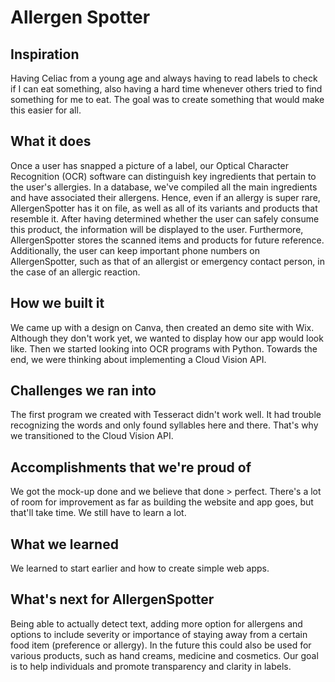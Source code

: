 # Allergen Spotter

## Inspiration

Having Celiac from a young age and always having to read labels to check if I can eat something, also having a hard time whenever others tried to find something for me to eat. The goal was to create something that would make this easier for all.

## What it does

Once a user has snapped a picture of a label, our Optical Character Recognition (OCR) software can distinguish key ingredients that pertain to the user's allergies. In a database, we've compiled all the main ingredients and have associated their allergens. Hence, even if an allergy is super rare, AllergenSpotter has it on file, as well as all of its variants and products that resemble it. 
After having determined whether the user can safely consume this product, the information will be displayed to the user. Furthermore, AllergenSpotter stores the scanned items and products for future reference. 
Additionally, the user can keep important phone numbers on AllergenSpotter, such as that of an allergist or emergency contact person, in the case of an allergic reaction. 

## How we built it

We came up with a design on Canva, then created an demo site with Wix. Although they don't work yet, we wanted to display how our app would look like. Then we started looking into OCR programs with Python. Towards the end, we were thinking about implementing a Cloud Vision API.

## Challenges we ran into

The first program we created with Tesseract didn't work well. It had trouble recognizing the words and only found syllables here and there. That's why we transitioned to the Cloud Vision API.

## Accomplishments that we're proud of

We got the mock-up done and we believe that done > perfect. There's a lot of room for improvement as far as building the website and app goes, but that'll take time. We still have to learn a lot.

## What we learned

We learned to start earlier and how to create simple web apps.

## What's next for AllergenSpotter

Being able to actually detect text, adding more option for allergens and options to include severity or importance of staying away from a certain food item (preference or allergy). In the future this could also be used for various products, such as hand creams, medicine and cosmetics. Our goal is to help individuals and promote transparency and clarity in labels.
